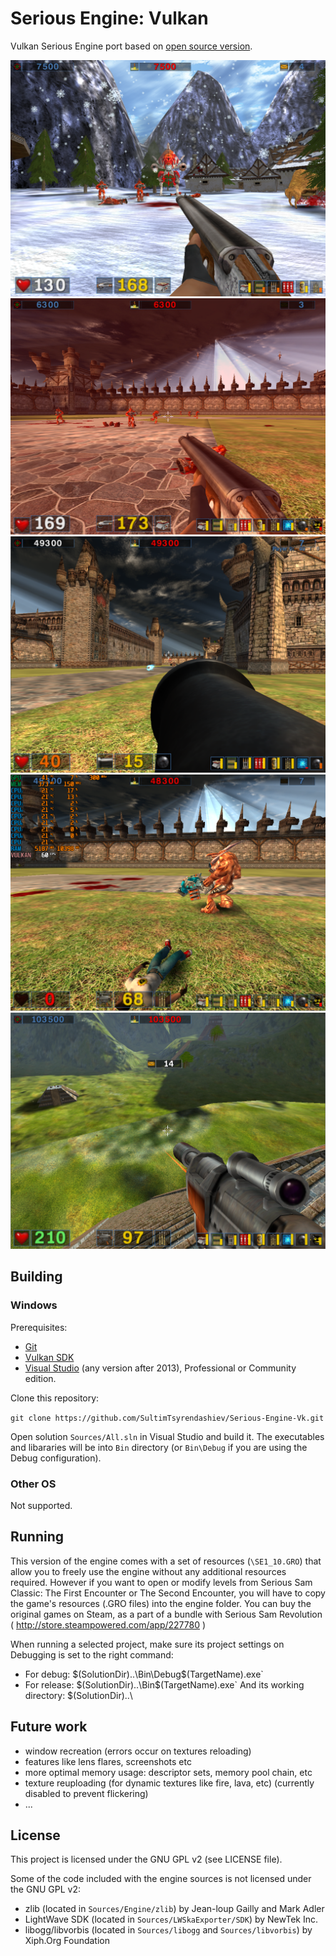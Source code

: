# Serious Engine: Vulkan

Vulkan Serious Engine port based on [open source version](https://github.com/Croteam-official/Serious-Engine).

![Screenshot 00](/Github/Vulkan_Screenshot_0.png)
![Screenshot 01](/Github/Vulkan_Screenshot_1.png)
![Screenshot 02](/Github/Vulkan_Screenshot_2.png)
![Screenshot 03](/Github/Vulkan_Screenshot_3.png)
![Screenshot 04](/Github/Vulkan_Screenshot_4.png)

## Building

### Windows

Prerequisites:
* [Git](https://github.com/git-for-windows/git/releases)
* [Vulkan SDK](https://vulkan.lunarg.com/)
* [Visual Studio](https://www.visualstudio.com/post-download-vs?sku=community) (any version after 2013), Professional or Community edition.

Clone this repository:

`git clone https://github.com/SultimTsyrendashiev/Serious-Engine-Vk.git`

Open solution `Sources/All.sln` in Visual Studio and build it. The executables and libararies will be into `Bin` directory (or `Bin\Debug` if you are using the Debug configuration).

### Other OS

Not supported.

## Running

This version of the engine comes with a set of resources (`\SE1_10.GRO`) that allow you to freely use the engine without any additional resources required. However if you want to open or modify levels from Serious Sam Classic: The First Encounter or The Second Encounter, you will have to copy the game's resources (.GRO files) into the engine folder. You can buy the original games on Steam, as a part of a bundle with Serious Sam Revolution ( http://store.steampowered.com/app/227780 )

When running a selected project, make sure its project settings on Debugging is set to the right command:
* For debug:
    $(SolutionDir)..\Bin\Debug\$(TargetName).exe`
* For release:
    $(SolutionDir)..\Bin\$(TargetName).exe`
And its working directory:
    $(SolutionDir)..\

## Future work

* window recreation (errors occur on textures reloading)
* features like lens flares, screenshots etc
* more optimal memory usage: descriptor sets, memory pool chain, etc
* texture reuploading (for dynamic textures like fire, lava, etc) (currently disabled to prevent flickering)
* ...

## License

This project is licensed under the GNU GPL v2 (see LICENSE file).

Some of the code included with the engine sources is not licensed under the GNU GPL v2:

* zlib (located in `Sources/Engine/zlib`) by Jean-loup Gailly and Mark Adler
* LightWave SDK (located in `Sources/LWSkaExporter/SDK`) by NewTek Inc.
* libogg/libvorbis (located in `Sources/libogg` and `Sources/libvorbis`) by Xiph.Org Foundation
